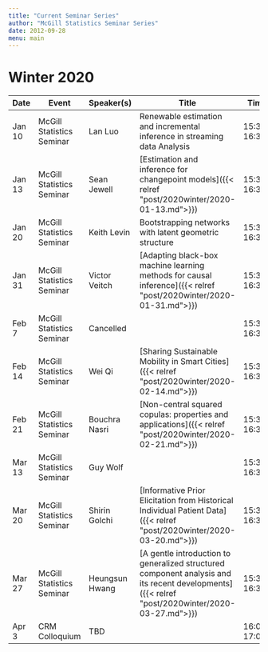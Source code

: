 ```yaml
---
title: "Current Seminar Series"
author: "McGill Statistics Seminar Series"
date: 2012-09-28
menu: main
---
```


# Winter 2020
| Date   | Event                     | Speaker(s)         | Title                                                                                                                                              | Time        | Location                                       |
|--------|---------------------------|--------------------|----------------------------------------------------------------------------------------------------------------------------------------------------|-------------|------------------------------------------------|
| Jan 10 | McGill Statistics Seminar  | Lan Luo | Renewable estimation and incremental inference in streaming data Analysis | 15:30-16:30 | BURN 1104 |
| Jan 13 | McGill Statistics Seminar  | Sean Jewell | [Estimation and inference for changepoint models]({{< relref "post/2020winter/2020-01-13.md">}})  | 15:30-16:30 | BURN 1205 |
| Jan 20 | McGill Statistics Seminar  | Keith Levin | Bootstrapping networks with latent geometric structure | 15:30-16:30 | BURN 1205 |
| Jan 31 | McGill Statistics Seminar  | Victor Veitch | [Adapting black-box machine learning methods for causal inference]({{< relref "post/2020winter/2020-01-31.md">}}) | 15:30–16:30 | BURN 1104 |
| Feb 7 | McGill Statistics Seminar  | Cancelled |  | 15:30–16:30 | BURN 1205 |
| Feb 14 | McGill Statistics Seminar  | Wei Qi  | [Sharing Sustainable Mobility in Smart Cities]({{< relref "post/2020winter/2020-02-14.md">}}) | 15:30-16:30 | BURN 1205 |
| Feb 21 | McGill Statistics Seminar  | Bouchra Nasri | [Non-central squared copulas: properties and applications]({{< relref "post/2020winter/2020-02-21.md">}}) | 15:30-16:30 | BURN 1205 |
| Mar 13 | McGill Statistics Seminar  | Guy Wolf |  | 15:30-16:30 | BURN 1205 |
| Mar 20 | McGill Statistics Seminar  | Shirin Golchi | [Informative Prior Elicitation from Historical Individual Patient Data]({{< relref "post/2020winter/2020-03-20.md">}}) | 15:30-16:30 | BURN 1205 |
| Mar 27 | McGill Statistics Seminar  | Heungsun Hwang | [A gentle introduction to generalized structured component analysis and its recent developments]({{< relref "post/2020winter/2020-03-27.md">}}) | 15:30-16:30 | BURN 1205 |
| Apr 3 | CRM Colloquium  | TBD  |  | 16:00-17:00 | BURN 1205 |

